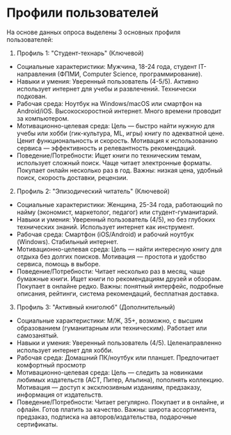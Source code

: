 # Профили пользователей

На основе данных опроса выделены 3 основных профиля пользователей:  
1) Профиль 1: "Студент-технарь" (Ключевой)
-	Социальные характеристики: Мужчина, 18-24 года, студент IT-направления (ФПМИ, Computer Science, программирование).
-	Навыки и умения: Уверенный пользователь (4-5/5). Активно использует интернет для учебы и развлечений. Технически подкован.
-	Рабочая среда: Ноутбук на Windows/macOS или смартфон на Android/iOS. Высокоскоростной интернет. Много времени проводит за компьютером.
-	Мотивационно-целевая среда: Цель — быстро найти нужную для учебы или хобби (гик-культура, ML, игры) книгу по адекватной цене. Ценит функциональность и скорость. Мотивация к использованию сервиса — эффективность и релевантность рекомендаций.
-	Поведение/Потребности: Ищет книги по техническим темам, использует сложный поиск. Чаще читает электронные форматы. Покупает онлайн несколько раз в год. Важны: низкая цена, удобный поиск, скорость доставки, рецензии.  
2) Профиль 2: "Эпизодический читатель" (Ключевой)
- Социальные характеристики: Женщина, 25-34 года, работающий по найму (экономист, маркетолог, педагог) или студент-гуманитарий.
- Навыки и умения: Уверенный пользователь (4/5), но без глубоких технических знаний. Использует интернет как инструмент.
- Рабочая среда: Смартфон (iOS/Android) и рабочий ноутбук (Windows). Стабильный интернет.
- Мотивационно-целевая среда: Цель — найти интересную книгу для отдыха без долгих поисков. Мотивация — простота и удобство сервиса, помощь в выборе.
- Поведение/Потребности: Читает несколько раз в месяц, чаще бумажные книги. Ищет книги по рекомендациям друзей и обзорам. Покупает в онлайне редко. Важны: понятный интерфейс, подробные описания, рейтинги, система рекомендаций, бесплатная доставка.
3) Профиль 3: "Активный книголюб" (Дополнительный)  
- Социальные характеристики: М/Ж, 35+, возможно, с высшим образованием (гуманитарным или техническим). Работает или самозанятый.
- Навыки и умения: Уверенный пользователь (4/5). Целенаправленно использует интернет для хобби.
- Рабочая среда: Домашний ПК/ноутбук или планшет. Предпочитает комфортный просмотр
- Мотивационно-целевая среда: Цель — следить за новинками любимых издательств (АСТ, Питер, Альпина), пополнять коллекцию. Мотивация — доступ к эксклюзивным изданиям, предзаказу, информация от издательств.
- Поведение/Потребности: Читает регулярно. Покупает и в онлайне, и офлайн. Готов платить за качество. Важны: широта ассортимента, предзаказ, подписка на авторов/издательства, подарочные сертификаты.
